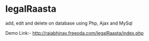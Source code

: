 # legalRaasta
add, edit and delete on database using Php, Ajax and MySql

Demo Link:-
http://raiabhinav.freeoda.com/legalRaasta/index.php
